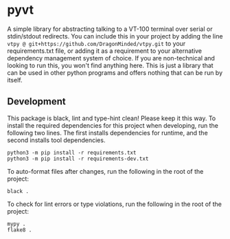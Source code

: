# pyvt

A simple library for abstracting talking to a VT-100 terminal over serial or stdin/stdout redirects. You can include this in your project by adding the line `vtpy @ git+https://github.com/DragonMinded/vtpy.git` to your requirements.txt file, or adding it as a requirement to your alternative dependency management system of choice. If you are non-technical and looking to run this, you won't find anything here. This is just a library that can be used in other python programs and offers nothing that can be run by itself.

## Development

This package is black, lint and type-hint clean! Please keep it this way. To install the required dependencies for this project when developing, run the following two lines. The first installs dependencies for runtime, and the second installs tool dependencies.

```
python3 -m pip install -r requirements.txt
python3 -m pip install -r requirements-dev.txt
```

To auto-format files after changes, run the following in the root of the project:

```
black .
```

To check for lint errors or type violations, run the following in the root of the project:

```
mypy .
flake8 .
```

